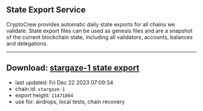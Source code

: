 ## State Export Service
CryptoCrew provides automatic daily state exports for all chains we validate. State export files can be used as genesis files and are a snapshot of the current blockchain state, including all validators, accounts, balances and delegations.

---
**Download: [stargaze-1 state export](https://dl.ccvalidators.com/SERVICE/stargaze/stargaze-1_export_11471804.json)**
---

- last updated: Fri Dec 22 2023 07:09:34
- chain id: `stargaze-1`
- export height: `11471804`
- use for: airdrops, local tests, chain recovery
